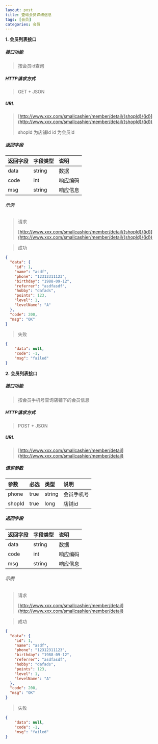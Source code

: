 ```yaml
---
layout: post
title: 查询会员详细信息
tags: [会员]
categories: 会员 
---
```


**1\. 会员列表接口**

##### 接口功能
> 按会员id查询

##### HTTP请求方式
> GET + JSON

##### URL
> [http://www.xxx.com/smallcashier/member/detail/{shopId}/{id}](http://www.xxx.com/smallcashier/member/detail/{shopId}/{id})
>
> shopId 为店铺Id
> id 为会员id



##### 返回字段

|返回字段|字段类型|说明|
|:---|:---|:---|
|data|string|数据|
|code|int|响应编码|
|msg|string|响应信息|


###### 示例
> 请求
>
> [http://www.xxx.com/smallcashier/member/detail/{shopId}/{id}](http://www.xxx.com/smallcashier/member/detail/{shopId}/{id})

> 成功
``` json
{
  "data": {
    "id": 1,
    "name": "asdf",
    "phone": "12312311123",
    "birthday": "1988-09-12",
    "referrer": "asdfasdf",
    "hobby": "dafads",
    "points": 123,
    "level": 1,
    "levelName": "A"
  },
  "code": 200,
  "msg": "OK"
}
```
> 失败
``` json
{
    "data": null,
    "code": -1,
    "msg": "failed"
}
```

**2\. 会员列表接口**

##### 接口功能
> 按会员手机号查询店铺下的会员信息

##### HTTP请求方式
> POST + JSON

##### URL
> [http://www.xxx.com/smallcashier/member/detail](http://www.xxx.com/smallcashier/member/detail)

##### 请求参数

|参数|必选|类型|说明|
|:---|:---|:---|:---|
|phone|true|string|会员手机号|
|shopId|true|long|店铺id|

##### 返回字段

|返回字段|字段类型|说明|
|:---|:---|:---|
|data|string|数据|
|code|int|响应编码|
|msg|string|响应信息|

###### 示例
> 请求
>
> [http://www.xxx.com/smallcashier/member/detail](http://www.xxx.com/smallcashier/member/detail)

> 成功
``` json
{
  "data": {
    "id": 1,
    "name": "asdf",
    "phone": "12312311123",
    "birthday": "1988-09-12",
    "referrer": "asdfasdf",
    "hobby": "dafads",
    "points": 123,
    "level": 1,
    "levelName": "A"
  },
  "code": 200,
  "msg": "OK"
}
```
> 失败
``` json
{
    "data": null,
    "code": -1,
    "msg": "failed"
}
```